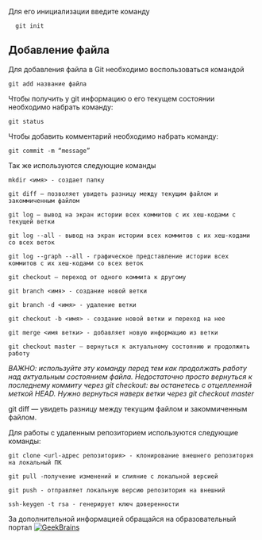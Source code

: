 Для его инициализации введите команду 

```
  git init
```

## Добавление файла

Для добавления файла в Git необходимо воспользоваться командой 

```
git add название файла
```

Чтобы получить у git информацию о его текущем состоянии необходимо набрать команду:

```
git status
```

Чтобы добавить комментарий необходимо набрать команду:

```
git commit -m “message”
```

Так же используются следующие команды
 
 ```
mkdir <имя> - создает папку

git diff — позволяет увидеть разницу между текущим файлом и закоммиченным файлом

git log — вывод на экран истории всех коммитов с их хеш-кодами с текущей ветки

git log --all - вывод на экран истории всех коммитов с их хеш-кодами со всех веток

git log --graph --all - графическое представление истории всех коммитов с их хеш-кодами со всех веток

git checkout — переход от одного коммита к другому

git branch <имя> - создание новой ветки

git branch -d <имя> - удаление ветки

git checkout -b <имя> - создание новой ветки и переход на нее

git merge <имя ветки> - добавляет новую информацию из ветки

git checkout master — вернуться к актуальному состоянию и продолжить работу
```

*ВАЖНО: используйте эту команду перед тем как продолжать работу над актуальным состоянием файла. Недостаточно просто вернуться к последнему коммиту через git checkout: вы останетесь с отцепленной меткой HEAD. Нужно вернуться наверх ветки через git checkout master*
    
git diff — увидеть разницу между текущим файлом и закоммиченным файлом.

Для работы с удаленным репозиторием используются следующие команды:

```
git clone <url-адрес репозитория> - клонирование внешнего репозитория на локальный ПК

git pull -получение изменений и слияние с локальной версией

git push - отправляет локальную версию репозитория на внешний

ssh-keygen -t rsa - генерирует ключ доверенности
```

За дополнительной информацией обращайся на образовательный портал [![GeekBrains](https://avatars.mds.yandex.net/i?id=ab8e91516e0927cade092755a18d1d0c-5235191-images-thumbs&n=13)](www.gb.ru)
